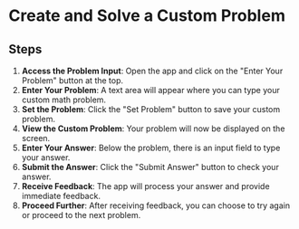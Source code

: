 # Create and Solve a Custom Problem

## Steps

1. **Access the Problem Input**: Open the app and click on the "Enter Your Problem" button at the top.
2. **Enter Your Problem**: A text area will appear where you can type your custom math problem.
3. **Set the Problem**: Click the "Set Problem" button to save your custom problem.
4. **View the Custom Problem**: Your problem will now be displayed on the screen.
5. **Enter Your Answer**: Below the problem, there is an input field to type your answer.
6. **Submit the Answer**: Click the "Submit Answer" button to check your answer.
7. **Receive Feedback**: The app will process your answer and provide immediate feedback.
8. **Proceed Further**: After receiving feedback, you can choose to try again or proceed to the next problem.